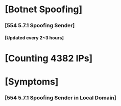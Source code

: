 # [Botnet Spoofing]
### [554 5.7.1 Spoofing Sender]
#### [Updated every 2~3 hours]

# [Counting 4382 IPs]

# [Symptoms] 
###   [554 5.7.1 Spoofing Sender in Local Domain]
